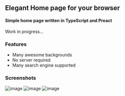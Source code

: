 ## Elegant Home page for your browser
#### Simple home page written in TypeScript and Preact
Work in progress...
<br>

### Features
- Many awesome backgrounds
- No server required
- Many search engine supported

### Screenshots
![image](https://user-images.githubusercontent.com/43048524/144280803-99b12a2e-5df9-482d-9064-7d0971280d77.png)
![image](https://user-images.githubusercontent.com/43048524/144282241-525eb7fb-1a65-4e4e-81ba-a6c2a797fe8d.png)
![image](https://user-images.githubusercontent.com/43048524/144325861-2f0277f6-874c-47e9-bbdd-969952c5a7d3.png)
